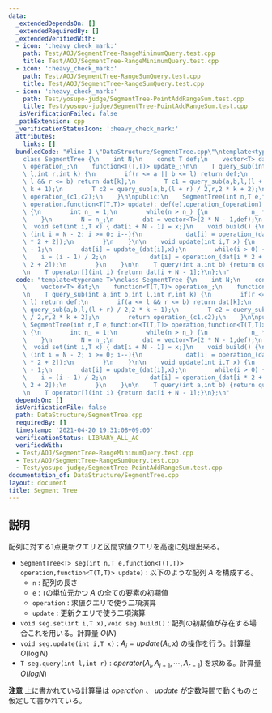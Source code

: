 ```yaml
---
data:
  _extendedDependsOn: []
  _extendedRequiredBy: []
  _extendedVerifiedWith:
  - icon: ':heavy_check_mark:'
    path: Test/AOJ/SegmentTree-RangeMinimumQuery.test.cpp
    title: Test/AOJ/SegmentTree-RangeMinimumQuery.test.cpp
  - icon: ':heavy_check_mark:'
    path: Test/AOJ/SegmentTree-RangeSumQuery.test.cpp
    title: Test/AOJ/SegmentTree-RangeSumQuery.test.cpp
  - icon: ':heavy_check_mark:'
    path: Test/yosupo-judge/SegmentTree-PointAddRangeSum.test.cpp
    title: Test/yosupo-judge/SegmentTree-PointAddRangeSum.test.cpp
  _isVerificationFailed: false
  _pathExtension: cpp
  _verificationStatusIcon: ':heavy_check_mark:'
  attributes:
    links: []
  bundledCode: "#line 1 \"DataStructure/SegmentTree.cpp\"\ntemplate<typename T>\n\
    class SegmentTree {\n    int N;\n    const T def;\n    vector<T> dat;\n    function<T(T,T)>\
    \ operation_;\n    function<T(T,T)> update_;\n\n    T query_sub(int a,int b,int\
    \ l,int r,int k) {\n        if(r <= a || b <= l) return def;\n        if(a <=\
    \ l && r <= b) return dat[k];\n        T c1 = query_sub(a,b,l,(l + r) / 2,2 *\
    \ k + 1);\n        T c2 = query_sub(a,b,(l + r) / 2,r,2 * k + 2);\n        return\
    \ operation_(c1,c2);\n    }\n\npublic:\n    SegmentTree(int n,T e,function<T(T,T)>\
    \ operation,function<T(T,T)> update): def(e),operation_(operation),update_(update)\
    \ {\n        int n_ = 1;\n        while(n > n_) {\n            n_ *= 2;\n    \
    \    }\n        N = n_;\n        dat = vector<T>(2 * N - 1,def);\n    }\n\n  \
    \  void set(int i,T x) { dat[i + N - 1] = x;}\n    void build() {\n        for\
    \ (int i = N - 2; i >= 0; i--){\n            dat[i] = operation_(dat[i * 2 + 1],dat[i\
    \ * 2 + 2]);\n        }\n    }\n\n    void update(int i,T x) {\n        i += N\
    \ - 1;\n        dat[i] = update_(dat[i],x);\n        while(i > 0) {\n        \
    \    i = (i - 1) / 2;\n            dat[i] = operation_(dat[i * 2 + 1],dat[i *\
    \ 2 + 2]);\n        }\n    }\n\n    T query(int a,int b) {return query_sub(a,b,0,N,0);}\n\
    \n    T operator[](int i) {return dat[i + N - 1];}\n};\n"
  code: "template<typename T>\nclass SegmentTree {\n    int N;\n    const T def;\n\
    \    vector<T> dat;\n    function<T(T,T)> operation_;\n    function<T(T,T)> update_;\n\
    \n    T query_sub(int a,int b,int l,int r,int k) {\n        if(r <= a || b <=\
    \ l) return def;\n        if(a <= l && r <= b) return dat[k];\n        T c1 =\
    \ query_sub(a,b,l,(l + r) / 2,2 * k + 1);\n        T c2 = query_sub(a,b,(l + r)\
    \ / 2,r,2 * k + 2);\n        return operation_(c1,c2);\n    }\n\npublic:\n   \
    \ SegmentTree(int n,T e,function<T(T,T)> operation,function<T(T,T)> update): def(e),operation_(operation),update_(update)\
    \ {\n        int n_ = 1;\n        while(n > n_) {\n            n_ *= 2;\n    \
    \    }\n        N = n_;\n        dat = vector<T>(2 * N - 1,def);\n    }\n\n  \
    \  void set(int i,T x) { dat[i + N - 1] = x;}\n    void build() {\n        for\
    \ (int i = N - 2; i >= 0; i--){\n            dat[i] = operation_(dat[i * 2 + 1],dat[i\
    \ * 2 + 2]);\n        }\n    }\n\n    void update(int i,T x) {\n        i += N\
    \ - 1;\n        dat[i] = update_(dat[i],x);\n        while(i > 0) {\n        \
    \    i = (i - 1) / 2;\n            dat[i] = operation_(dat[i * 2 + 1],dat[i *\
    \ 2 + 2]);\n        }\n    }\n\n    T query(int a,int b) {return query_sub(a,b,0,N,0);}\n\
    \n    T operator[](int i) {return dat[i + N - 1];}\n};\n"
  dependsOn: []
  isVerificationFile: false
  path: DataStructure/SegmentTree.cpp
  requiredBy: []
  timestamp: '2021-04-20 19:31:08+09:00'
  verificationStatus: LIBRARY_ALL_AC
  verifiedWith:
  - Test/AOJ/SegmentTree-RangeMinimumQuery.test.cpp
  - Test/AOJ/SegmentTree-RangeSumQuery.test.cpp
  - Test/yosupo-judge/SegmentTree-PointAddRangeSum.test.cpp
documentation_of: DataStructure/SegmentTree.cpp
layout: document
title: Segment Tree
---
```


## 説明

配列に対する1点更新クエリと区間求値クエリを高速に処理出来る。

- `SegmentTree<T> seg(int n,T e,function<T(T,T)> operation,function<T(T,T)> update)` : 以下のような配列 $A$ を構成する。
    - `n` : 配列の長さ
    - `e` : `T`の単位元かつ $A$ の全ての要素の初期値
    - `operation` : 求値クエリで使う二項演算
    - `update` : 更新クエリで使う二項演算
- `void seg.set(int i,T x),void seg.build()` : 配列の初期値が存在する場合これを用いる。計算量 $O(N)$
- `void seg.update(int i,T x)` : $A_i = update(A_i,x)$ の操作を行う。計算量 $O(\log N)$
- `T seg.query(int l,int r)` : $operator(A_l,A_{l + 1},\cdots,A_{r - 1})$ を求める。計算量 $O(log N)$

**注意** 上に書かれている計算量は $operation$ 、 $update$ が定数時間で動くものと仮定して書かれている。
